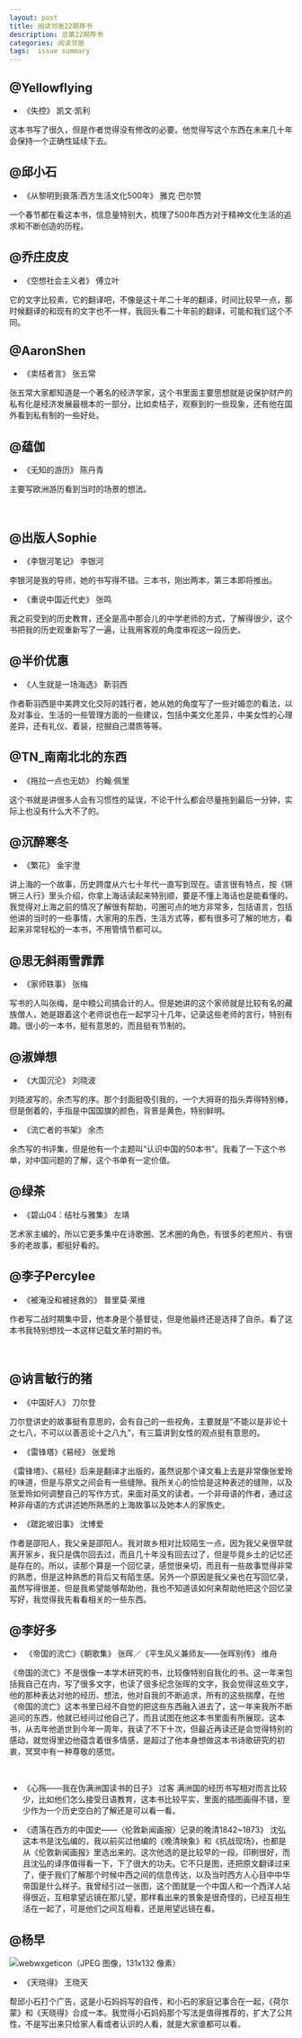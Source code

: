 ```yaml
---
layout: post
title: 阅读邻居22期荐书
description: 总第22期荐书
categories: 阅读邻居
tags:  issue summary
---
```



## @Yellowflying
- 《失控》 凯文·凯利

这本书写了很久，但是作者觉得没有修改的必要。他觉得写这个东西在未来几十年会保持一个正确性延续下去。
 
## @邱小石 

- 《从黎明到衰落:西方生活文化500年》 雅克·巴尔赞

一个春节都在看这本书，信息量特别大，梳理了500年西方对于精神文化生活的追求和不断创造的历程。

## @乔庄皮皮
-  《空想社会主义者》 傅立叶

它的文字比较素，它的翻译吧，不像是这十年二十年的翻译，时间比较早一点，那时候翻译的和现有的文字也不一样，我回头看二十年前的翻译，可能和我们这个不同。

## @AaronShen

- 《卖桔者言》 张五常

张五常大家都知道是一个著名的经济学家，这个书里面主要思想就是说保护财产的私有化是经济发展最根本的一部分，比如卖桔子，观察到的一些现象，还有他在国外看到私有制的一些好处。
  
## @蕴伽

- 《无知的游历》 陈丹青 

主要写欧洲游历看到当时的场景的想法。

   
## @出版人Sophie

- 《李银河笔记》 李银河

李银河是我的导师，她的书写得不错。三本书，刚出两本，第三本即将推出。

- 《重说中国近代史》 张鸣

我之前受到的历史教育，还全是高中那会儿的中学老师的方式，了解得很少，这个书把我的历史观重新写了一遍，让我用客观的角度审视这一段历史。

## @半价优惠

- 《人生就是一场海选》 靳羽西

作者靳羽西是中美跨文化交际的践行者，她从她的角度写了一些对婚恋的看法，以及对事业、生活的一些管理方面的一些建议，包括中美文化差异，中美女性的心理差异，还有礼仪、着装，挖掘自己潜质等等。

## @TN_南南北北的东西

- 《拖拉一点也无妨》 约翰·佩里

这个书就是讲很多人会有习惯性的延误，不论干什么都会尽量拖到最后一分钟，实际上也没有什么大不了的。

## @沉醉寒冬

- 《繁花》 金宇澄

讲上海的一个故事，历史跨度从六七十年代一直写到现在。语言很有特点，按《锵锵三人行》里头介绍，你拿上海话读起来特别顺，要是不懂上海话也是能看懂的。我觉得对上海之前的情况了解很有帮助，可圈可点的地方非常多，包括语言，包括他讲的当时的一些事情，大家用的东西，生活方式等，都有很多可了解的地方，看起来非常轻松的一本书，不用管情节都可以。


## @思无斜雨雪霏霏

- 《家师轶事》 张梅

写书的人叫张梅，是中粮公司搞会计的人。但是她讲的这个家师就是比较有名的藏族僧人，她是跟着这个老师说也在一起学习十几年，记录这些老师的言行，特别有趣。很小的一本书，挺有意思的，而且挺有节制的。


## @淑婵想

- 《大国沉沦》 刘晓波

刘晓波写的，余杰写的序。那个封面挺吸引我的，一个大拇哥的指头弄得特别棒，但是倒着的，手指是中国国旗的颜色，背景是黄色，特别鲜明。


-  《流亡者的书架》 余杰

余杰写的书评集，但是他有一个主题叫“认识中国的50本书”。我看了一下这个书单，对中国问题的了解，这个书单有一定价值。

## @绿茶

- 《碧山04：结社与雅集》 左靖

艺术家主编的，所以它更多集中在诗歌圈、艺术圈的角色，有很多的老照片、有很多的老故事，都挺好看的。


## @李子Percylee

- 《被淹没和被拯救的》 普里莫·莱维

作者写二战时期集中营，他本身是个基督徒，但是他最终还是选择了自杀。看了这本书我特别想找一本这样记载文革时期的书。

 
## @讷言敏行的猪

- 《中国好人》 刀尔登

刀尔登讲史的故事挺有意思的，会有自己的一些视角，主要就是“不能以是非论十之七八，不可以以善恶论十之八九”，有三篇讲到女性的观点挺有意思的。

- 《雷锋塔》《易经》 张爱玲

《雷锋塔》、《易经》后来是翻译才出版的，虽然说那个译文看上去是非常像张爱玲的味道，但是与原文之间会有一些缝隙。我所关心的恰恰是这种表述的缝隙，以及张爱玲如何调整自己的写作方式，来面对英文的读者。一个非母语的作者，通过这种非母语的方式讲述她所熟悉的上海故事以及她本人的家族史。

- 《蹉跎坡旧事》 沈博爱

作者是邵阳人，我父亲是邵阳人。我对故乡相对比较陌生一点，因为我父亲很早就离开家乡，我只是偶尔回去过，而且几十年没有回去过了，但是毕竟乡土的记忆还是存在的。所以，读那个算是一个回忆录，感觉很亲切，而且有一些故事觉得非常的熟悉，但是这种熟悉的背后又有陌生感。另外一个原因是我父亲也在写回忆录，虽然写得很差，但是我希望能够帮助他，我也不知道该如何来帮助他把这个回忆录写好，我觉得我先看看相关的一些东西。

## @李好多

-  《帝国的流亡》《朝歌集》 张晖／《平生风义兼师友——张晖别传》 维舟

《帝国的流亡》不是很像一本学术研究的书，比较像特别自我化的书。这一年来包括我自己在内，写了很多文字，也读了很多纪念张晖的文字，我会觉得这些文字，他的那种表达对他的经历、想法，他对自我的不断追求，所有的这些揣摩，在他《帝国的流亡》这本书里已经不自觉的把这些东西融入进去了，这一年来我所不断追问的东西，他就已经问过他自己了，而且试图在他这本书里面有所展现。这本书，从去年他逝世到今年一周年，我读了不下十次，但最近再读还是会觉得特别的感动，就觉得里边他蕴含着很多情感，是超过了他本身想做这本书诗歌研究的初衷，冥冥中有一种尊敬的感觉。


 
-  《心殇——我在伪满洲国读书的日子》 过客
满洲国的经历书写相对而言比较少，比如他们怎么接受日语教育，这本书比较平实，里面的插图画得不错，至少作为一个历史空白的了解还是可以看一看。

-  《遗落在西方的中国史——〈伦敦新闻画报〉记录的晚清1842~1873》 沈弘
这本书是沈弘编的，我以前买过他编的《晚清映象》和《抗战现场》，也都是从《伦敦新闻画报》里选出来的。这次他选的是比较早的一段。印刷很好，而且沈弘的译序值得看一下，下了很大的功夫。它不只是图，还把原文翻译过来了，便于我们了解那个时候中西之间的信息传达，以及当时西方人心目中中华帝国是什么样子。我曾经引过一张图，这个图就是一个中国人和一个西洋人站得很近，互相拿望远镜在那儿望，那样看出来的景象是很奇怪的，已经互相生活在一起了，可是他们之间互相看，还是用望远镜在看。

## @杨早
![webwxgeticon（JPEG 图像，131x132 像素）](https://wx.qq.com/cgi-bin/mmwebwx-bin/webwxgeticon?seq=620675081&username=q21014551)

- 《天晓得》 王晓天

帮邱小石打个广告，这是小石妈妈写的自传，和小石的家庭记事合在一起，《荷尔蒙》和《天晓得》合成一本。我觉得小石妈妈那个写法是值得推荐的，扩大了公共性，不是写出来只给家人看或者认识的人看，就是大家谁都可以看。

